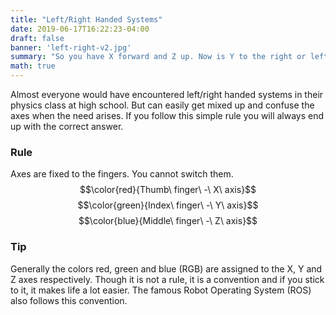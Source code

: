 ```yaml
---
title: "Left/Right Handed Systems"
date: 2019-06-17T16:22:23-04:00
draft: false
banner: 'left-right-v2.jpg'
summary: "So you have X forward and Z up. Now is Y to the right or left? Is this right handed system or ??!!??"
math: true
---
```

Almost everyone would have encountered left/right handed systems in their physics class at high school. But can easily get mixed up and confuse the axes when the need arises. If you follow this simple rule you will always end up with the correct answer.


### Rule
Axes are fixed to the fingers. You cannot switch them.  
$$\color{red}{Thumb\ finger\ -\ X\ axis}$$
$$\color{green}{Index\ finger\ -\ Y\ axis}$$
$$\color{blue}{Middle\ finger\ -\ Z\ axis}$$

### Tip
Generally the colors red, green and blue (RGB) are assigned to the X, Y and Z axes respectively. Though it is not a rule, it is a convention and if you stick to it, it makes life a lot easier. The famous Robot Operating System (ROS) also follows this convention.

